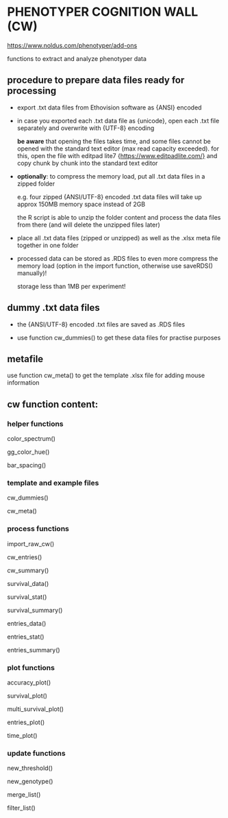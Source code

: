 # PHENOTYPER COGNITION WALL (CW)
https://www.noldus.com/phenotyper/add-ons

functions to extract and analyze phenotyper data

## procedure to prepare data files ready for processing
- export .txt data files from Ethovision software as {ANSI} encoded

- in case you exported each .txt data file as {unicode}, open each .txt file separately and overwrite with {UTF-8} encoding
  
  **be aware** that opening the files takes time, and some files cannot be opened with the standard text editor (max read capacity exceeded). for this, open the file with editpad lite7 {https://www.editpadlite.com/} and copy chunk by chunk into the standard text editor
  
- **optionally**: to compress the memory load, put all .txt data files in a zipped folder 

  e.g. four zipped {ANSI/UTF-8} encoded .txt data files will take up approx 150MB memory space instead of 2GB
 
  the R script is able to unzip the folder content and process the data files from there (and will delete the unzipped files later)
  
- place all .txt data files (zipped or unzipped) as well as the .xlsx meta file together in one folder

- processed data can be stored as .RDS files to even more compress the memory load (option in the import function, otherwise use saveRDS() manually)! 

  storage less than 1MB per experiment!
  
## dummy .txt data files
- the {ANSI/UTF-8} encoded .txt files are saved as .RDS files

- use function cw_dummies() to get these data files for practise purposes

## metafile
use function cw_meta() to get the template .xlsx file for adding mouse information

## cw function content:
### helper functions
color_spectrum()

gg_color_hue()

bar_spacing()

### template and example files
cw_dummies()

cw_meta()

### process functions
import_raw_cw()

cw_entries()

cw_summary()

survival_data()

survival_stat()

survival_summary()

entries_data()

entries_stat()

entries_summary()

### plot functions
accuracy_plot()

survival_plot()

multi_survival_plot()

entries_plot()

time_plot()

### update functions
new_threshold()

new_genotype()

merge_list()

filter_list()
